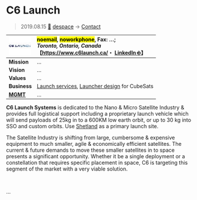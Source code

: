 # C6 Launch
> 2019.08.15 [🚀](../../index/index.md) [despace](../index.md) → [Contact](../contact.md)

|[![](../f/con/c/c6_launch_logo1_thumb.jpg)](../f/con/c/c6_launch_logo1.png)|<mark>noemail</mark>, <mark>noworkphone</mark>, Fax: …;<br> *Toronto, Ontario, Canada*<br> 【<https://www.c6launch.ca/>・ [LinkedIn ⎆](https://www.linkedin.com/company/c6-launch-systems-inc)】|
|:--|:--|
|**Mission**|…|
|**Vision**|…|
|**Values**|…|
|**Business**|[Launch services](../lv.md), [Launcher design](../lv.md) for CubeSats|
|**[MGMT](../mgmt.md)**|…|

**C6 Launch Systems** is dedicated to the Nano & Micro Satellite Industry & provides full logistical support including a proprietary launch vehicle which will send payloads of 25kg in to a 600KM low earth orbit, or up to 30 kg into SSO and custom orbits. Use [Shetland](../spaceport.md) as a primary launch site.

The Satellite Industry is shifting from large, cumbersome & expensive equipment to much smaller, agile & economically efficient satellites. The current & future demands to move these smaller satellites in to space presents a significant opportunity. Whether it be a single deployment or a constellation that requires specific placement in space, C6 is targeting this segment of the market with a very viable solution.


<p style="page-break-after:always"> </p>

…

